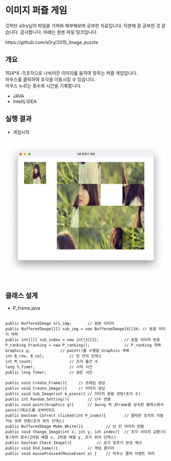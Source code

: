 # 이미지 퍼즐 게임

깃허브 s0ry님의 파일을 가져와 해부해보며 공부한 자료입니다. 
덕분에 잘 공부한 것 같습니다. 감사합니다.
아래는 원본 파일 링크입니다. 
<link>
https://github.com/s0ry/2015_Image_puzzle
</link>

개요
-------------
15(4*4 -1)조각으로 나뉘어진 이미지를 움직여 맞추는 퍼즐 게임입니다.  
마우스를 클릭하여 조각을 이동시킬 수 있습니다.  
마우스 누르는 횟수와 시간을 기록합니다. 

+ JAVA
+ Intellij IDEA 

실행 결과
-------------
+ 게임시작
<p>
  <img src="1.png" vspace="10" >
</p>


클래스 설계
-------------
+ P_frame.java
<pre><code>
public BufferedImage ori_img;		// 원본 이미지
public BufferedImage[][] sub_img = new BufferedImage[4][34;	// 분할 이미지 버퍼
public int[][] sub_index = new int[3][3];			// 분할 이미지 번호
P_ranking Pranking = new P_ranking();				// P_ranking 객체
Graphics g;				// paint()를 수행할 Graphics 객체	
int B_row, B_col;			// 빈 칸의 인덱스 
int M_count;				// 조각 옮긴 수
long S_Timer;				// 시작 시간
public long Timer;			// 걸린 시간

public void Create_Frame(){		// 프레임 생성
public void Create_Image(){		// 이미지 생성
public void Sub_Image(int m_piece){	// 이미지 분할 셋팅(조각 수)
public int Random_Setting(){		// 난수 반환
public void paint(Graphics g){		// Swing 의 JFrame을 상속한 클래스에서 paint()메소드를 오버라이드
public boolean Correct_clicked(int P_index){		// 클릭한 조각의 이동 가능 유무 반환(조각 위치 인덱스)
public BufferedImage Make_White(){			// 빈 칸 이미지 반환
public void Change_Image(int x, int y, int index){	// 조각 이미지 교환(이동)처리 함수(2차원 배열 x, 2차원 배열 y, 조각 위치 인덱스)
public boolean Check_Image(){			// 조각 맞추기 완성 체크
public void End_Game(){				// 게임 클리어
public void mousePressed(MouseEvent e) {	// 마우스 클릭 이벤트 처리
</code></pre>
